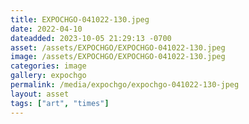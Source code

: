 ```yaml
---
title: EXPOCHGO-041022-130.jpeg
date: 2022-04-10
dateadded: 2023-10-05 21:29:13 -0700
asset: /assets/EXPOCHGO/EXPOCHGO-041022-130.jpeg
image: /assets/EXPOCHGO/EXPOCHGO-041022-130.jpeg
categories: image
gallery: expochgo
permalink: /media/expochgo/expochgo-041022-130-jpeg
layout: asset
tags: ["art", "times"]
--- 
```

